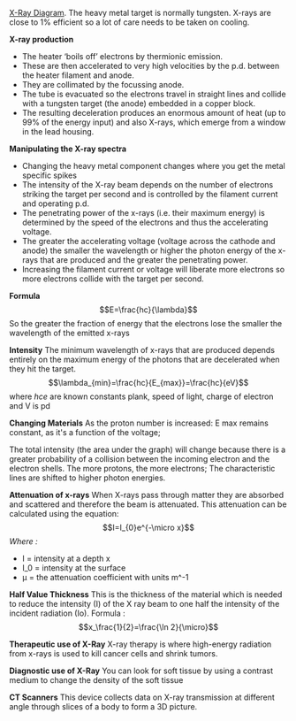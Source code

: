 [X-Ray Diagram](1.png). The heavy metal target is normally tungsten. X-rays are close to 1% efficient so a lot of care needs to be taken on cooling.

**X-ray production**
- The heater ‘boils off’ electrons by thermionic emission.
- These are then accelerated to very high velocities by the p.d. between the heater filament and anode.
- They are collimated by the focussing anode. 
- The tube is evacuated so the electrons travel in straight lines and collide with a tungsten target (the anode) embedded in a copper block.
- The resulting deceleration produces an enormous amount of heat (up to 99% of the energy input) and also X-rays, which emerge from a window in the lead housing.

**Manipulating the X-ray spectra**
- Changing the heavy metal component changes where you get the metal specific spikes
- The intensity of the X-ray beam depends on the number of electrons striking the target per second and is controlled by the filament current and operating p.d.
- The penetrating power of the x-rays (i.e. their maximum energy) is determined by the speed of the electrons and thus the accelerating voltage.
- The greater the accelerating voltage (voltage across the cathode and anode) the smaller the wavelength or higher the photon energy of the x-rays that are produced and the greater the penetrating power.
- Increasing the filament current or voltage will liberate more electrons so more electrons collide with the target per second.

**Formula**
$$E=\frac{hc}{\lambda}$$
So the greater the fraction of energy that the electrons lose the smaller
the wavelength of the emitted x-rays

**Intensity**
The minimum wavelength of x-rays that are produced depends entirely on the maximum energy of the photons that are decelerated when they hit the target.
$$\lambda_{min}=\frac{hc}{E_{max}}=\frac{hc}{eV}$$
where $hce$ are known constants plank, speed of light, charge of electron and V is pd

**Changing Materials**
As the proton number is increased: E max remains constant, as it's a function of the voltage;

The total intensity (the area under the graph) will change because there is a greater
probability of a collision between the incoming electron and the electron shells.
The more protons, the more electrons; The characteristic lines are shifted to higher photon energies.

**Attenuation of x-rays**
When X-rays pass through matter they are absorbed and scattered and therefore the beam is attenuated. This attenuation can be calculated using the equation: $$I=I_{0}e^{-\micro x}$$
*Where :*
- I = intensity at a depth x
- I_0 = intensity at the surface
- µ = the attenuation coefficient with units m^-1

**Half Value Thickness**
This is the thickness of the material which is needed to reduce the intensity (I) of the X ray beam to one half the intensity of the incident radiation (Io). Formula :
$$x_\frac{1}{2}=\frac{\ln 2}{\micro}$$

**Therapeutic use of X-Ray**
X-ray therapy is where high-energy radiation from x-rays is used to kill cancer cells and shrink tumors.

**Diagnostic use of X-Ray**
You can look for soft tissue by using a contrast medium to change the density of the soft tissue

**CT Scanners**
This device collects data on X-ray transmission at different angle through slices of a body to form a 3D picture.